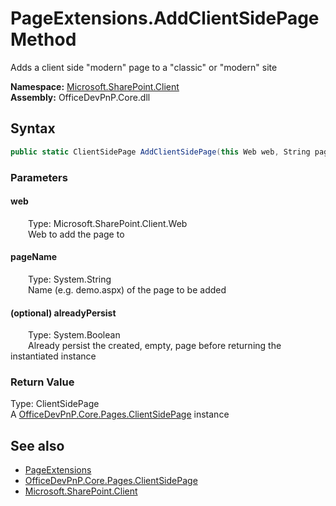# PageExtensions.AddClientSidePage Method  
 Adds a client side "modern" page to a "classic" or "modern" site   

**Namespace:** [Microsoft.SharePoint.Client](Microsoft.SharePoint.Client.md)  
**Assembly:** OfficeDevPnP.Core.dll  
## Syntax
```C#
public static ClientSidePage AddClientSidePage(this Web web, String pageName, Boolean alreadyPersist = False)
```
### Parameters
#### web  
&emsp;&emsp;Type: Microsoft.SharePoint.Client.Web  
&emsp;&emsp;Web to add the page to  

  

#### pageName  
&emsp;&emsp;Type: System.String  
&emsp;&emsp;Name (e.g. demo.aspx) of the page to be added  

  

#### (optional) alreadyPersist  
&emsp;&emsp;Type: System.Boolean  
&emsp;&emsp;Already persist the created, empty, page before returning the instantiated instance  

  

### Return Value
Type: ClientSidePage  
A  [OfficeDevPnP.Core.Pages.ClientSidePage](OfficeDevPnP.Core.Pages.ClientSidePage.md)  instance  


## See also
- [PageExtensions](Microsoft.SharePoint.Client.PageExtensions.md) 
- [OfficeDevPnP.Core.Pages.ClientSidePage](OfficeDevPnP.Core.Pages.ClientSidePage.md)
- [Microsoft.SharePoint.Client](Microsoft.SharePoint.Client.md) 
